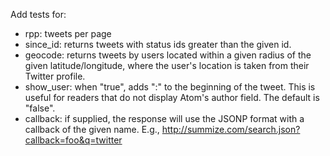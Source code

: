 Add tests for:

* rpp: tweets per page
* since_id: returns tweets with status ids greater than the given id.
* geocode: returns tweets by users located within a given radius of the given latitude/longitude, where the user's location is taken from their Twitter profile.
* show_user: when "true", adds "<user>:" to the beginning of the tweet. This is useful for readers that do not display Atom's author field. The default is "false".
* callback: if supplied, the response will use the JSONP format with a callback of the given name. E.g., http://summize.com/search.json?callback=foo&q=twitter  	
